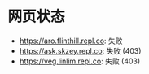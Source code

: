 # 网页状态
- https://aro.flinthill.repl.co: 失败
- https://ask.skzey.repl.co: 失败 (403)
- https://veg.linlim.repl.co: 失败 (403)

